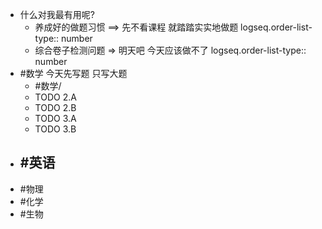 - 什么对我最有用呢?
	- 养成好的做题习惯 ==> 先不看课程 就踏踏实实地做题
	  logseq.order-list-type:: number
	- 综合卷子检测问题 => 明天吧 今天应该做不了
	  logseq.order-list-type:: number
- #数学 今天先写题 只写大题
	- #数学/
	- TODO 2.A
	- TODO 2.B
	- TODO 3.A
	- TODO 3.B
- #英语
	-
- #物理
- #化学
- #生物
